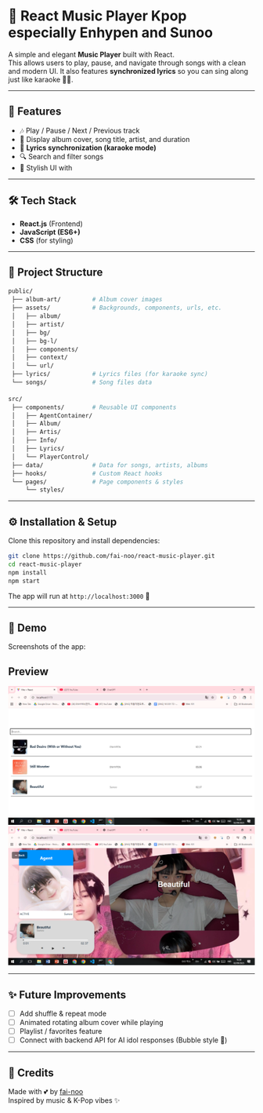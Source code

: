# 🎵 React Music Player Kpop especially Enhypen and Sunoo

A simple and elegant **Music Player** built with React.  
This allows users to play, pause, and navigate through songs with a clean and modern UI. It also features **synchronized lyrics** so you can sing along just like karaoke 🎤✨.  

---

## 🚀 Features
- 🎶 Play / Pause / Next / Previous track  
- 📀 Display album cover, song title, artist, and duration  
- 🎼 **Lyrics synchronization (karaoke mode)**  
- 🔍 Search and filter songs  
- 💖 Stylish UI with

---

## 🛠️ Tech Stack
- **React.js** (Frontend)  
- **JavaScript (ES6+)**  
- **CSS** (for styling)  

---

## 📂 Project Structure
```bash
public/
 ├── album-art/         # Album cover images
 ├── assets/            # Backgrounds, components, urls, etc.
 │   ├── album/
 │   ├── artist/
 │   ├── bg/
 │   ├── bg-l/
 │   ├── components/
 │   ├── context/
 │   └── url/
 ├── lyrics/            # Lyrics files (for karaoke sync)
 └── songs/             # Song files data

src/
 ├── components/        # Reusable UI components
 │   ├── AgentContainer/
 │   ├── Album/
 │   ├── Artis/
 │   ├── Info/
 │   ├── Lyrics/
 │   └── PlayerControl/
 ├── data/              # Data for songs, artists, albums
 ├── hooks/             # Custom React hooks
 └── pages/             # Page components & styles
     └── styles/
```

---

## ⚙️ Installation & Setup
Clone this repository and install dependencies:  
```bash
git clone https://github.com/fai-noo/react-music-player.git
cd react-music-player
npm install
npm start
```
The app will run at `http://localhost:3000` 🚀  

---

## 🎤 Demo
Screenshots of the app:  

## Preview

![Music Player Preview1](./preview1.png)
![Music Player Preview2](./preview2.png)


---

## ✨ Future Improvements
- [ ] Add shuffle & repeat mode  
- [ ] Animated rotating album cover while playing  
- [ ] Playlist / favorites feature  
- [ ] Connect with backend API for AI idol responses (Bubble style 🤭)  

---

## 💖 Credits
Made with 💕 by [fai-noo](https://github.com/fai-noo)  
Inspired by music & K-Pop vibes ✨  
